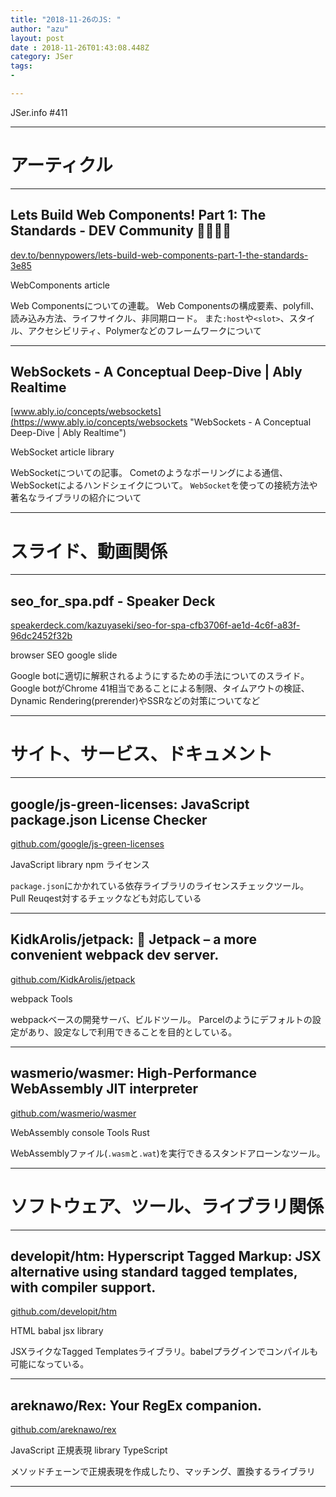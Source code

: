 ```yaml
---
title: "2018-11-26のJS: "
author: "azu"
layout: post
date : 2018-11-26T01:43:08.448Z
category: JSer
tags:
-

---
```


JSer.info #411

----

<h1 class="site-genre">アーティクル</h1>

----

## Lets Build Web Components! Part 1: The Standards - DEV Community 👩‍💻👨‍💻
[dev.to/bennypowers/lets-build-web-components-part-1-the-standards-3e85](https://dev.to/bennypowers/lets-build-web-components-part-1-the-standards-3e85 "Lets Build Web Components! Part 1: The Standards - DEV Community 👩‍💻👨‍💻")
<p class="jser-tags jser-tag-icon"><span class="jser-tag">WebComponents</span> <span class="jser-tag">article</span></p>

Web Componentsについての連載。
Web Componentsの構成要素、polyfill、読み込み方法、ライフサイクル、非同期ロード。
また`:host`や`<slot>`、スタイル、アクセシビリティ、Polymerなどのフレームワークについて


----

## WebSockets - A Conceptual Deep-Dive | Ably Realtime
[www.ably.io/concepts/websockets](https://www.ably.io/concepts/websockets "WebSockets - A Conceptual Deep-Dive | Ably Realtime")
<p class="jser-tags jser-tag-icon"><span class="jser-tag">WebSocket</span> <span class="jser-tag">article</span> <span class="jser-tag">library</span></p>

WebSocketについての記事。
Cometのようなポーリングによる通信、WebSocketによるハンドシェイクについて。
`WebSocket`を使っての接続方法や著名なライブラリの紹介について


----
<h1 class="site-genre">スライド、動画関係</h1>

----

## seo\_for\_spa.pdf - Speaker Deck
[speakerdeck.com/kazuyaseki/seo-for-spa-cfb3706f-ae1d-4c6f-a83f-96dc2452f32b](https://speakerdeck.com/kazuyaseki/seo-for-spa-cfb3706f-ae1d-4c6f-a83f-96dc2452f32b "seo\_for\_spa.pdf - Speaker Deck")
<p class="jser-tags jser-tag-icon"><span class="jser-tag">browser</span> <span class="jser-tag">SEO</span> <span class="jser-tag">google</span> <span class="jser-tag">slide</span></p>

Google botに適切に解釈されるようにするための手法についてのスライド。
Google botがChrome 41相当であることによる制限、タイムアウトの検証、Dynamic Rendering(prerender)やSSRなどの対策についてなど


----
<h1 class="site-genre">サイト、サービス、ドキュメント</h1>

----

## google/js-green-licenses: JavaScript package.json License Checker
[github.com/google/js-green-licenses](https://github.com/google/js-green-licenses "google/js-green-licenses: JavaScript package.json License Checker")
<p class="jser-tags jser-tag-icon"><span class="jser-tag">JavaScript</span> <span class="jser-tag">library</span> <span class="jser-tag">npm</span> <span class="jser-tag">ライセンス</span></p>

`package.json`にかかれている依存ライブラリのライセンスチェックツール。
Pull Reuqest対するチェックなども対応している


----

## KidkArolis/jetpack: 🚀 Jetpack – a more convenient webpack dev server.
[github.com/KidkArolis/jetpack](https://github.com/KidkArolis/jetpack "KidkArolis/jetpack: 🚀 Jetpack – a more convenient webpack dev server.")
<p class="jser-tags jser-tag-icon"><span class="jser-tag">webpack</span> <span class="jser-tag">Tools</span></p>

webpackベースの開発サーバ、ビルドツール。
Parcelのようにデフォルトの設定があり、設定なしで利用できることを目的としている。


----

## wasmerio/wasmer: High-Performance WebAssembly JIT interpreter
[github.com/wasmerio/wasmer](https://github.com/wasmerio/wasmer "wasmerio/wasmer: High-Performance WebAssembly JIT interpreter")
<p class="jser-tags jser-tag-icon"><span class="jser-tag">WebAssembly</span> <span class="jser-tag">console</span> <span class="jser-tag">Tools</span> <span class="jser-tag">Rust</span></p>

WebAssemblyファイル(`.wasm`と`.wat`)を実行できるスタンドアローンなツール。


----
<h1 class="site-genre">ソフトウェア、ツール、ライブラリ関係</h1>

----

## developit/htm: Hyperscript Tagged Markup: JSX alternative using standard tagged templates, with compiler support.
[github.com/developit/htm](https://github.com/developit/htm "developit/htm: Hyperscript Tagged Markup: JSX alternative using standard tagged templates, with compiler support.")
<p class="jser-tags jser-tag-icon"><span class="jser-tag">HTML</span> <span class="jser-tag">babal</span> <span class="jser-tag">jsx</span> <span class="jser-tag">library</span></p>

JSXライクなTagged Templatesライブラリ。babelプラグインでコンパイルも可能になっている。


----

## areknawo/Rex: Your RegEx companion.
[github.com/areknawo/rex](https://github.com/areknawo/rex "areknawo/Rex: Your RegEx companion.")
<p class="jser-tags jser-tag-icon"><span class="jser-tag">JavaScript</span> <span class="jser-tag">正規表現</span> <span class="jser-tag">library</span> <span class="jser-tag">TypeScript</span></p>

メソッドチェーンで正規表現を作成したり、マッチング、置換するライブラリ


----
